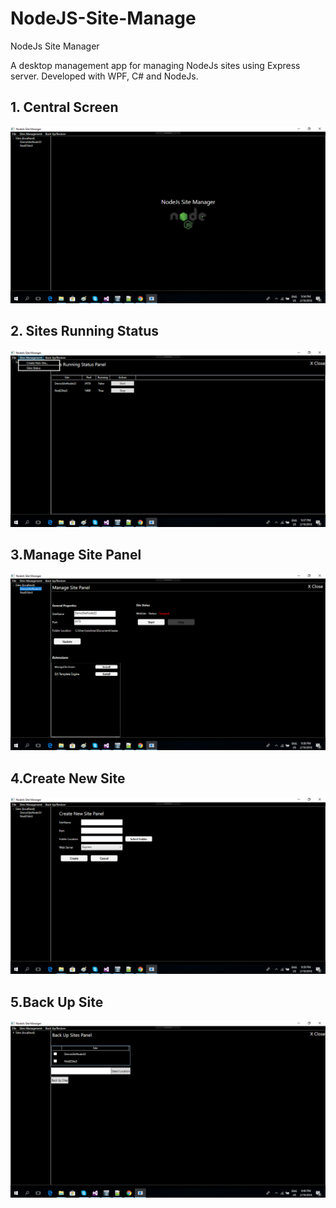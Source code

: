# NodeJS-Site-Manage
NodeJs Site Manager

A desktop management app for managing NodeJs sites using Express server. 
Developed with WPF, C# and NodeJs.

## 1. Central Screen
![alt text](https://github.com/andmitrou/NodeJS-Site-Manage/blob/master/NodeJsSiteManager/ScreenShots/1.png)

## 2. Sites Running Status
![alt text](https://github.com/andmitrou/NodeJS-Site-Manage/blob/master/NodeJsSiteManager/ScreenShots/2.png)

## 3.Manage Site Panel
![alt text](https://github.com/andmitrou/NodeJS-Site-Manage/blob/master/NodeJsSiteManager/ScreenShots/3.png)


## 4.Create New Site
![alt text](https://github.com/andmitrou/NodeJS-Site-Manage/blob/master/NodeJsSiteManager/ScreenShots/4.png)

## 5.Back Up Site
![alt text](https://github.com/andmitrou/NodeJS-Site-Manage/blob/master/NodeJsSiteManager/ScreenShots/5.png)
